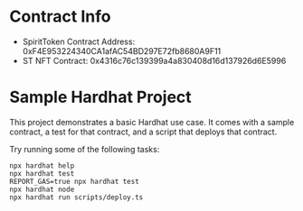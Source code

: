 # Contract Info

- SpiritToken Contract Address: 0xF4E953224340CA1afAC54BD297E72fb8680A9F11
- ST NFT Contract: 0x4316c76c139399a4a830408d16d137926d6E5996

# Sample Hardhat Project

This project demonstrates a basic Hardhat use case. It comes with a sample contract, a test for that contract, and a script that deploys that contract.

Try running some of the following tasks:

```shell
npx hardhat help
npx hardhat test
REPORT_GAS=true npx hardhat test
npx hardhat node
npx hardhat run scripts/deploy.ts
```
